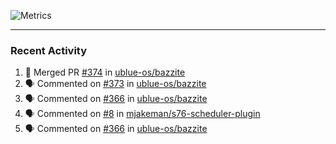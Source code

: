 ![Metrics](https://metrics.lecoq.io/KyleGospo?template=classic&base=header%2C%20activity%2C%20community%2C%20repositories%2C%20metadata&base.indepth=false&base.hireable=false&base.skip=false&config.timezone=America%2FLos_Angeles)

---
### Recent Activity
<!--START_SECTION:activity-->
1. 🎉 Merged PR [#374](https://github.com/ublue-os/bazzite/pull/374) in [ublue-os/bazzite](https://github.com/ublue-os/bazzite)
2. 🗣 Commented on [#373](https://github.com/ublue-os/bazzite/issues/373#issuecomment-1736304347) in [ublue-os/bazzite](https://github.com/ublue-os/bazzite)
3. 🗣 Commented on [#366](https://github.com/ublue-os/bazzite/issues/366#issuecomment-1736301423) in [ublue-os/bazzite](https://github.com/ublue-os/bazzite)
4. 🗣 Commented on [#8](https://github.com/mjakeman/s76-scheduler-plugin/issues/8#issuecomment-1736265155) in [mjakeman/s76-scheduler-plugin](https://github.com/mjakeman/s76-scheduler-plugin)
5. 🗣 Commented on [#366](https://github.com/ublue-os/bazzite/issues/366#issuecomment-1736186054) in [ublue-os/bazzite](https://github.com/ublue-os/bazzite)
<!--END_SECTION:activity-->
